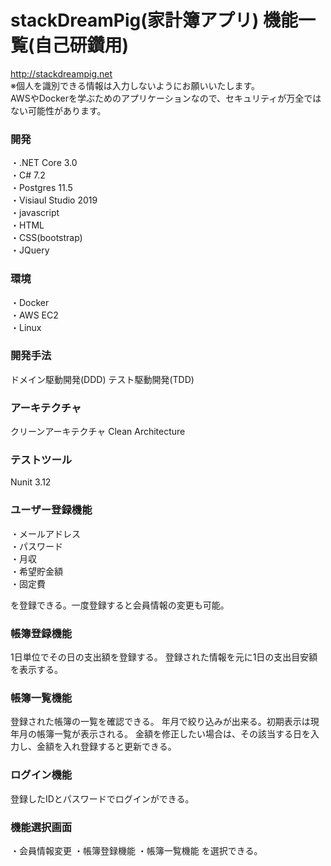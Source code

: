 # stackDreamPig(家計簿アプリ) 機能一覧(自己研鑽用)

http://stackdreampig.net  
※個人を識別できる情報は入力しないようにお願いいたします。  
AWSやDockerを学ぶためのアプリケーションなので、セキュリティが万全ではない可能性があります。

### 開発
・.NET Core 3.0  
・C# 7.2  
・Postgres 11.5  
・Visiaul Studio 2019  
・javascript  
・HTML  
・CSS(bootstrap)  
・JQuery  

### 環境
・Docker  
・AWS EC2  
・Linux

### 開発手法
ドメイン駆動開発(DDD) テスト駆動開発(TDD)

### アーキテクチャ  
クリーンアーキテクチャ Clean Architecture  

### テストツール
Nunit 3.12

### ユーザー登録機能
・メールアドレス  
・パスワード  
・月収  
・希望貯金額  
・固定費  

を登録できる。一度登録すると会員情報の変更も可能。

### 帳簿登録機能
1日単位でその日の支出額を登録する。
登録された情報を元に1日の支出目安額を表示する。


### 帳簿一覧機能
登録された帳簿の一覧を確認できる。
年月で絞り込みが出来る。初期表示は現年月の帳簿一覧が表示される。
金額を修正したい場合は、その該当する日を入力し、金額を入れ登録すると更新できる。

### ログイン機能
登録したIDとパスワードでログインができる。

### 機能選択画面
・会員情報変更
・帳簿登録機能
・帳簿一覧機能
を選択できる。
